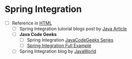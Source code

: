 # Spring Integration

- [ ] Reference in [HTML](https://docs.spring.io/spring-integration/reference/html/)
  - [ ] Spring Integration tutorial blogs post by [Java Article](http://www.javarticles.com/category/spring-integration)
  - [ ] **Java Code Geeks**
    - [ ] Spring Integration [JavaCodeGeeks Series](https://www.javacodegeeks.com/2015/09/spring-integration-course-summary.html)
    - [ ] [Spring Integration Full Example](https://www.javacodegeeks.com/2015/09/spring-integration-full-example.html)
  - [ ] Spring Integration blog by [JavaWorld](https://www.javaworld.com/article/2142107/spring-framework/open-source-java-projects-spring-integration.html)
